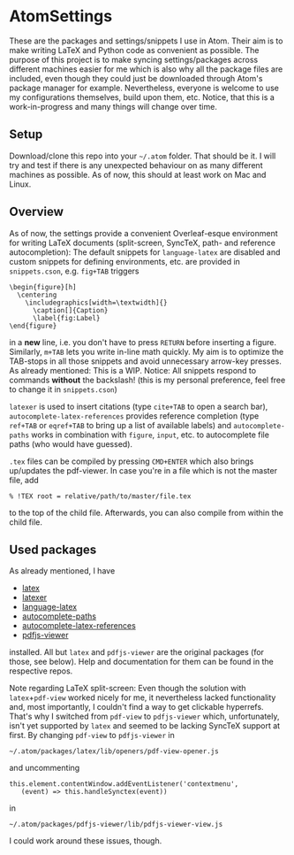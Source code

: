 # AtomSettings

These are the packages and settings/snippets I use in Atom. Their aim is to make writing LaTeX and Python code as convenient as possible.
The purpose of this project is to make syncing settings/packages across different machines easier for me which is also why all the package files are included, even though they could just be downloaded through Atom's package manager for example. Nevertheless, everyone is welcome to use my configurations themselves, build upon them, etc. 
Notice, that this is a work-in-progress and many things will change over time.

## Setup
Download/clone this repo into your `~/.atom` folder. That should be it. I will try and test if there is any unexpected behaviour on as many different machines as possible. As of now, this should at least work on Mac and Linux.

## Overview
As of now, the settings provide a convenient Overleaf-esque environment for writing LaTeX documents (split-screen, SyncTeX, path- and reference autocompletion):
The default snippets for `language-latex` are disabled and custom snippets for defining environments, etc. are provided in `snippets.cson`, e.g. `fig+TAB` triggers
```
\begin{figure}[h]
  \centering
    \includegraphics[width=\textwidth]{}
      \caption[]{Caption}
      \label{fig:Label}
\end{figure}
```
in a **new** line, i.e. you don't have to press `RETURN` before inserting a figure. Similarly, `m+TAB` lets you write in-line math quickly.
My aim is to optimize the TAB-stops in all those snippets and avoid unnecessary arrow-key presses. As already mentioned: This is a WIP.
Notice: All snippets respond to commands **without** the backslash! (this is my personal preference, feel free to change it in `snippets.cson`)

`latexer` is used to insert citations (type `cite+TAB` to open a search bar), `autocomplete-latex-references` provides reference completion (type `ref+TAB` or `eqref+TAB` to bring up a list of available labels) and `autocomplete-paths` works in combination with `figure`, `input`, etc. to autocomplete file paths (who would have guessed).

`.tex` files can be compiled by pressing `CMD+ENTER` which also brings up/updates the pdf-viewer. In case you're in a file which is not the master file, add
```
% !TEX root = relative/path/to/master/file.tex
```
to the top of the child file. Afterwards, you can also compile from within the child file.

## Used packages
As already mentioned, I have 
- [latex](https://github.com/ashthespy/Atom-LaTeX)
- [latexer](https://github.com/Focus/latexer)
- [language-latex](https://github.com/area/language-latex)
- [autocomplete-paths](https://github.com/atom-community/autocomplete-paths)
- [autocomplete-latex-references](https://github.com/hesstobi/atom-autocomplete-latex-references)
- [pdfjs-viewer](https://github.com/allefeld/atom-pdfjs-viewer)

installed. All but `latex` and `pdfjs-viewer` are the original packages (for those, see below). Help and documentation for them can be found in the respective repos.

Note regarding LaTeX split-screen: Even though the solution with `latex`+`pdf-view` worked nicely for me, it nevertheless lacked functionality and, most importantly, I couldn't find a way to get clickable hyperrefs. That's why I switched from `pdf-view` to `pdfjs-viewer` which, unfortunately, isn't yet supported by `latex` and seemed to be lacking SyncTeX support at first.
By changing `pdf-view` to `pdfjs-viewer` in
```
~/.atom/packages/latex/lib/openers/pdf-view-opener.js
```
and uncommenting
```
this.element.contentWindow.addEventListener('contextmenu',
   (event) => this.handleSynctex(event))
```
in
```
~/.atom/packages/pdfjs-viewer/lib/pdfjs-viewer-view.js
```
I could work around these issues, though.
